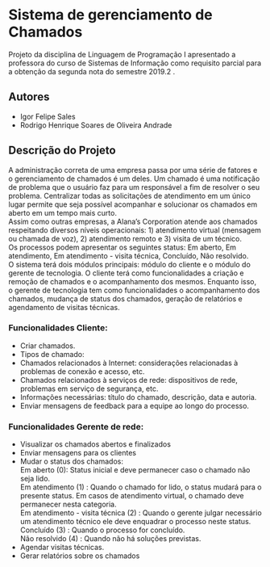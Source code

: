 # Sistema de gerenciamento de Chamados

Projeto da disciplina de Linguagem de Programação I apresentado a professora do curso de Sistemas de Informação como requisito parcial 
para a obtenção da segunda nota do semestre 2019.2 .

## Autores

- Igor Felipe Sales
- Rodrigo Henrique Soares de Oliveira Andrade

## Descrição do Projeto

  A administração correta de uma empresa passa por uma série de fatores e o gerenciamento de chamados é um deles. Um chamado é uma notificação de problema que o usuário faz para um responsável a fim de resolver o seu problema. Centralizar todas as solicitações de atendimento em um único lugar permite que seja possível acompanhar e solucionar os chamados em aberto em um tempo mais curto.  
  Assim como outras empresas, a Alana’s Corporation atende aos chamados respeitando diversos níveis operacionais: 1) atendimento virtual (mensagem ou chamada de voz), 2) atendimento remoto e 3) visita de um técnico.  
  Os processos podem apresentar os seguintes status: Em aberto, Em atendimento, Em atendimento - visita técnica, Concluído, Não resolvido.  
  O sistema terá dois módulos principais: módulo do cliente e o módulo do gerente de tecnologia. O cliente terá como funcionalidades a criação e remoção de chamados e o acompanhamento dos mesmos. Enquanto isso, o gerente de tecnologia tem como funcionalidades o acompanhamento dos chamados, mudança de status dos chamados, geração de relatórios e agendamento de visitas técnicas.  

### Funcionalidades Cliente:
- Criar chamados.
- Tipos de chamado:
 - Chamados relacionados à Internet: considerações relacionadas à
problemas de conexão e acesso, etc.
 - Chamados relacionados à serviços de rede: dispositivos de rede,
problemas em serviço de segurança, etc.
- Informações necessárias: título do chamado, descrição, data e autoria.
- Enviar mensagens de feedback para a equipe ao longo do processo.

### Funcionalidades Gerente de rede:
- Visualizar os chamados abertos e finalizados
- Enviar mensagens para os clientes
- Mudar o status dos chamados:  
    Em aberto (0): Status inicial e deve permanecer caso o chamado não
    seja lido.  
    Em atendimento (1) : Quando o chamado for lido, o status mudará para
    o presente status. Em casos de atendimento virtual, o chamado deve permanecer
    nesta categoria.  
    Em atendimento - visita técnica (2) : Quando o gerente julgar
    necessário um atendimento técnico ele deve enquadrar o processo neste status.  
    Concluído (3) : Quando o processo for concluído.  
    Não resolvido (4) : Quando não há soluções previstas.  
- Agendar visitas técnicas.  
- Gerar relatórios sobre os chamados  
